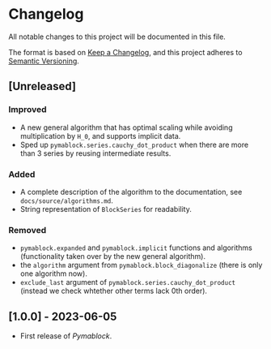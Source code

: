 # Changelog

All notable changes to this project will be documented in this file.

The format is based on [Keep a Changelog](https://keepachangelog.com/en/1.0.0/),
and this project adheres to [Semantic Versioning](https://semver.org/spec/v2.0.0.html).

## [Unreleased]

### Improved
- A new general algorithm that has optimal scaling while avoiding multiplication by `H_0`, and supports implicit data.
- Sped up `pymablock.series.cauchy_dot_product` when there are more than 3 series by reusing intermediate results.

### Added
- A complete description of the algorithm to the documentation, see `docs/source/algorithms.md`.
- String representation of `BlockSeries` for readability.

### Removed
- `pymablock.expanded` and `pymablock.implicit` functions and algorithms (functionality taken over by the new general algorithm).
- the `algorithm` argument from `pymablock.block_diagonalize` (there is only one algorithm now).
- `exclude_last` argument of `pymablock.series.cauchy_dot_product` (instead we check whtether other terms lack 0th order).

## [1.0.0] - 2023-06-05

- First release of _Pymablock_.
